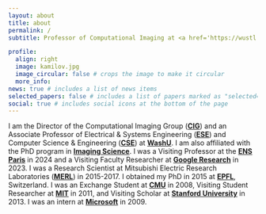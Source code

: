 ```yaml
---
layout: about
title: about
permalink: /
subtitle: Professor of Computational Imaging at <a href='https://wustl.edu/'><b>WashU</b></a>.

profile:
  align: right
  image: kamilov.jpg
  image_circular: false # crops the image to make it circular
  more_info:
news: true # includes a list of news items
selected_papers: false # includes a list of papers marked as "selected={true}"
social: true # includes social icons at the bottom of the page
---
```


I am the Director of the Computational Imaging Group ([<b>CIG</b>](https://cigroup.wustl.edu/)) and an Associate Professor of Electrical & Systems Engineering ([<b>ESE</b>](https://ese.wustl.edu)) and Computer Science & Engineering ([<b>CSE</b>](https://cse.wustl.edu)) at [<b>WashU</b>](https://wustl.edu). I am also affiliated with the PhD program in [<b>Imaging Science</b>](https://engineering.wustl.edu/academics/programs/imaging-science). I was a Visiting Professor at the [<b>ENS Paris</b>](https://www.ens.psl.eu/en) in 2024 and a Visiting Faculty Researcher at [<b>Google Research</b>](https://research.google/) in 2023. I was a Research Scientist at Mitsubishi Electric Research Laboratories ([<b>MERL</b>](https://www.merl.com/)) in 2015-2017. I obtained my PhD in 2015 at [<b>EPFL</b>](https://epfl.ch/), Switzerland. I was
an Exchange Student at [<b>CMU</b>](https://www.cmu.edu/) in 2008, Visiting Student Researcher at [<b>MIT</b>](https://web.mit.edu/) in 2011, and Visiting Scholar at [<b>Stanford University</b>](https://www.stanford.edu/) in 2013. I was an intern at [<b>Microsoft</b>](https://www.microsoft.com/en-us/) in 2009.
